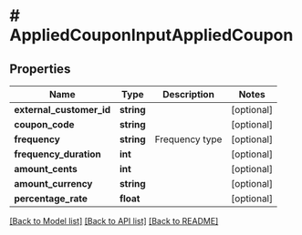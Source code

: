 # # AppliedCouponInputAppliedCoupon

## Properties

Name | Type | Description | Notes
------------ | ------------- | ------------- | -------------
**external_customer_id** | **string** |  | [optional]
**coupon_code** | **string** |  | [optional]
**frequency** | **string** | Frequency type | [optional]
**frequency_duration** | **int** |  | [optional]
**amount_cents** | **int** |  | [optional]
**amount_currency** | **string** |  | [optional]
**percentage_rate** | **float** |  | [optional]

[[Back to Model list]](../../README.md#models) [[Back to API list]](../../README.md#endpoints) [[Back to README]](../../README.md)
